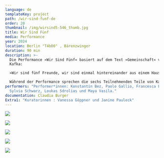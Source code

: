 ```yaml
---
language: de
templateKey: project
path: /wir-sind-funf-de
order: 20
thumbnail: /img/wirsind5-546_thumb.jpg
title: Wir Sind Fünf
media: Performance
year: 2024
location: Berlin "T4b00" , Bärenzwinger
duration: 90 min
description: >-
  Die Performance »Wir Sind Fünf« basiert auf dem Text »Gemeinschaft« vom Franz
  Kafka:

  »Wir sind fünf Freunde, wir sind einmal hintereinander aus einem Haus gekommen […] Seitdem leben wir zusammen, es wäre ein friedliches Leben, wenn sich nicht immerfort ein sechster einmischen würde […]. Er tut uns nichts […]. Wir kennen ihn nicht und wollen ihn nicht bei uns aufnehmen. Wir fünf haben zwar früher einander auch nicht gekannt, und wenn man will, kennen wir einander auch jetzt nicht, aber was bei uns fünf möglich ist und geduldet wird, ist bei jenem sechsten nicht möglich […]. Außerdem sind wir fünf und wir wollen nicht sechs sein. […] aber mögen wir ihn noch so sehr wegstoßen, er kommt wieder.« 

  Während der Performance sprechen die sechs Teilnehmenden Teile von Kafkas Text, wobei die Position und Bewegung der Körper als lebende Skulpturen weitere Ebenen hinzufügen. Die Personen bewegen sich dabei, bleiben stehen, sprechen einen Satz, schweigen teilweise und wechseln ihre Position. Sie wiederholen sich – mal nachdenklich, mal wütend. So wird die Gruppe langsam zu einem zeitversetzten Chor, der von fünf spricht, obwohl sechs anwesend sind.
performers: "Performer*innen: Konstantin Bez, Paolo Gallio, Francesca Locanto,
  Sylvia Schwarz, Loukas Sdrolias und Maya Vasila."
documentation: Claudia Burger
Extra1: "Kuratorinnen : Vanessa Göppner und Janine Pauleck"
---
```

![](/img/wirsind5-546.jpg)

![](/img/wirsind5-571.jpg)

![](/img/wirsind5-202.jpg)

![](/img/wirsind5-221.jpg)

![](/img/wirsind5-479.jpg)